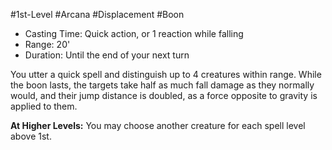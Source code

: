 #1st-Level #Arcana #Displacement #Boon
 
- Casting Time: Quick action, or 1 reaction while falling
- Range: 20'
- Duration: Until the end of your next turn  

You utter a quick spell and distinguish up to 4 creatures within range. While the boon lasts, the targets take half as much fall damage as they normally would, and their jump distance is doubled, as a force opposite to gravity is applied to them.
 
**At Higher Levels:** You may choose another creature for each spell level above 1st.
